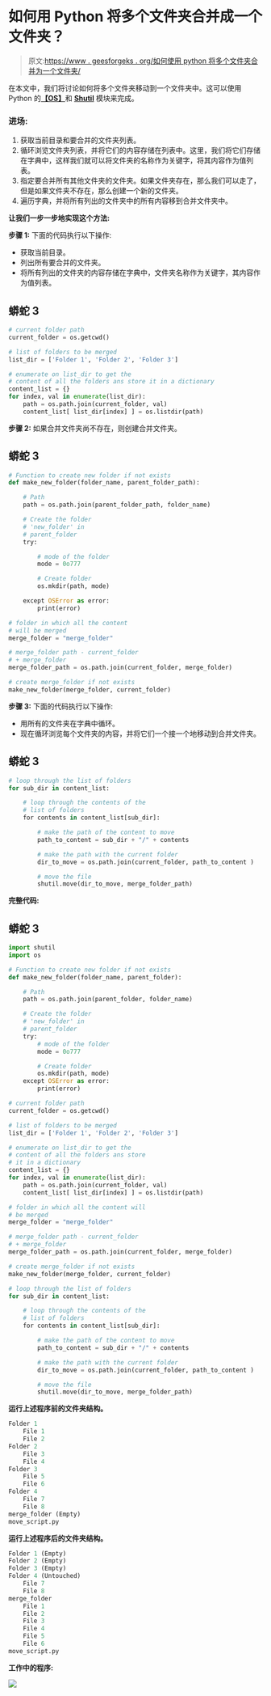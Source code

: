 # 如何用 Python 将多个文件夹合并成一个文件夹？

> 原文:[https://www . geesforgeks . org/如何使用 python 将多个文件夹合并为一个文件夹/](https://www.geeksforgeeks.org/how-to-merge-multiple-folders-into-one-folder-using-python/)

在本文中，我们将讨论如何将多个文件夹移动到一个文件夹中。这可以使用 Python 的[**【OS】**](https://www.geeksforgeeks.org/os-module-python-examples/)和 [**Shutil**](https://www.geeksforgeeks.org/shutil-module-in-python/) 模块来完成。

### **进场:**

1.  获取当前目录和要合并的文件夹列表。
2.  循环浏览文件夹列表，并将它们的内容存储在列表中。这里，我们将它们存储在字典中，这样我们就可以将文件夹的名称作为关键字，将其内容作为值列表。
3.  指定要合并所有其他文件夹的文件夹。如果文件夹存在，那么我们可以走了，但是如果文件夹不存在，那么创建一个新的文件夹。
4.  遍历字典，并将所有列出的文件夹中的所有内容移到合并文件夹中。

**让我们一步一步地实现这个方法:**

**步骤 1:** 下面的代码执行以下操作:

*   获取当前目录。
*   列出所有要合并的文件夹。
*   将所有列出的文件夹的内容存储在字典中，文件夹名称作为关键字，其内容作为值列表。

## 蟒蛇 3

```py
# current folder path
current_folder = os.getcwd() 

# list of folders to be merged
list_dir = ['Folder 1', 'Folder 2', 'Folder 3']

# enumerate on list_dir to get the 
# content of all the folders ans store it in a dictionary
content_list = {}
for index, val in enumerate(list_dir):
    path = os.path.join(current_folder, val)
    content_list[ list_dir[index] ] = os.listdir(path)
```

**步骤 2:** 如果合并文件夹尚不存在，则创建合并文件夹。

## 蟒蛇 3

```py
# Function to create new folder if not exists
def make_new_folder(folder_name, parent_folder_path):

    # Path
    path = os.path.join(parent_folder_path, folder_name)

    # Create the folder
    # 'new_folder' in
    # parent_folder
    try: 

        # mode of the folder
        mode = 0o777

        # Create folder
        os.mkdir(path, mode) 

    except OSError as error: 
        print(error)

# folder in which all the content 
# will be merged
merge_folder = "merge_folder"

# merge_folder path - current_folder 
# + merge_folder
merge_folder_path = os.path.join(current_folder, merge_folder) 

# create merge_folder if not exists
make_new_folder(merge_folder, current_folder)
```

**步骤 3:** 下面的代码执行以下操作:

*   用所有的文件夹在字典中循环。
*   现在循环浏览每个文件夹的内容，并将它们一个接一个地移动到合并文件夹。

## 蟒蛇 3

```py
# loop through the list of folders
for sub_dir in content_list:

    # loop through the contents of the
    # list of folders
    for contents in content_list[sub_dir]:

        # make the path of the content to move 
        path_to_content = sub_dir + "/" + contents  

        # make the path with the current folder
        dir_to_move = os.path.join(current_folder, path_to_content )

        # move the file
        shutil.move(dir_to_move, merge_folder_path)
```

**完整代码:**

## 蟒蛇 3

```py
import shutil
import os

# Function to create new folder if not exists
def make_new_folder(folder_name, parent_folder):

    # Path
    path = os.path.join(parent_folder, folder_name)

    # Create the folder
    # 'new_folder' in
    # parent_folder
    try: 
        # mode of the folder
        mode = 0o777

        # Create folder
        os.mkdir(path, mode) 
    except OSError as error: 
        print(error)

# current folder path
current_folder = os.getcwd() 

# list of folders to be merged
list_dir = ['Folder 1', 'Folder 2', 'Folder 3']

# enumerate on list_dir to get the 
# content of all the folders ans store 
# it in a dictionary
content_list = {}
for index, val in enumerate(list_dir):
    path = os.path.join(current_folder, val)
    content_list[ list_dir[index] ] = os.listdir(path)

# folder in which all the content will
# be merged
merge_folder = "merge_folder"

# merge_folder path - current_folder 
# + merge_folder
merge_folder_path = os.path.join(current_folder, merge_folder) 

# create merge_folder if not exists
make_new_folder(merge_folder, current_folder)

# loop through the list of folders
for sub_dir in content_list:

    # loop through the contents of the 
    # list of folders
    for contents in content_list[sub_dir]:

        # make the path of the content to move 
        path_to_content = sub_dir + "/" + contents  

        # make the path with the current folder
        dir_to_move = os.path.join(current_folder, path_to_content )

        # move the file
        shutil.move(dir_to_move, merge_folder_path)
```

**运行上述程序前的文件夹结构。**

```py
Folder 1
    File 1
    File 2
Folder 2
    File 3
    File 4
Folder 3
    File 5
    File 6
Folder 4
    File 7
    File 8
merge_folder (Empty)
move_script.py
```

**运行上述程序后的文件夹结构。**

```py
Folder 1 (Empty)
Folder 2 (Empty)
Folder 3 (Empty)
Folder 4 (Untouched)
    File 7
    File 8
merge_folder
    File 1
    File 2
    File 3
    File 4
    File 5
    File 6
move_script.py
```

**工作中的程序:**

![](img/c5fb30755d7e41b660c6d8f109547fbc.png)